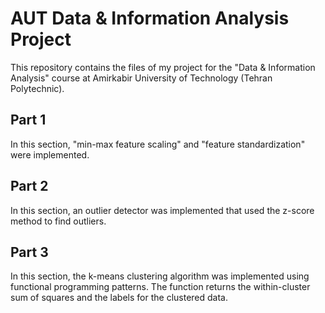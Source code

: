 # AUT Data & Information Analysis Project

This repository contains the files of my project for the "Data & Information
Analysis" course at Amirkabir University of Technology (Tehran Polytechnic).

## Part 1

In this section, "min-max feature scaling" and "feature standardization" were
implemented.

## Part 2

In this section, an outlier detector was implemented that used the z-score
method to find outliers.

## Part 3

In this section, the k-means clustering algorithm was implemented using
functional programming patterns. The function returns the within-cluster sum of
squares and the labels for the clustered data.
